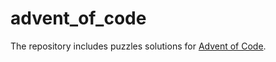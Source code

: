 # advent_of_code
The repository includes puzzles solutions for [Advent of Code](https://adventofcode.com).